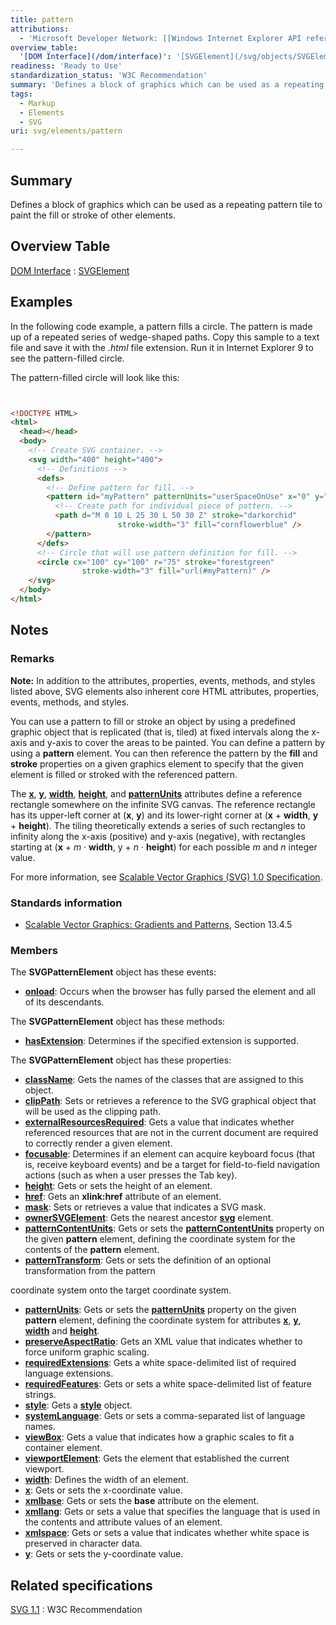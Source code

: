 ```yaml
---
title: pattern
attributions:
  - 'Microsoft Developer Network: [[Windows Internet Explorer API reference](http://msdn.microsoft.com/en-us/library/ie/hh828809%28v=vs.85%29.aspx) Article]'
overview_table:
  '[DOM Interface](/dom/interface)': '[SVGElement](/svg/objects/SVGElement)'
readiness: 'Ready to Use'
standardization_status: 'W3C Recommendation'
summary: 'Defines a block of graphics which can be used as a repeating pattern tile to paint the fill or stroke of other elements.'
tags:
  - Markup
  - Elements
  - SVG
uri: svg/elements/pattern

---
```

## Summary

Defines a block of graphics which can be used as a repeating pattern tile to paint the fill or stroke of other elements.

## Overview Table

[DOM Interface](/dom/interface)
:   [SVGElement](/svg/objects/SVGElement)

## Examples

In the following code example, a pattern fills a circle. The pattern is made up of a repeated series of wedge-shaped paths. Copy this sample to a text file and save it with the *.html* file extension. Run it in Internet Explorer 9 to see the pattern-filled circle.

The pattern-filled circle will look like this:

``` html


<!DOCTYPE HTML>
<html>
  <head></head>
  <body>
    <!-- Create SVG container. -->
    <svg width="400" height="400">
      <!-- Definitions -->
      <defs>
        <!-- Define pattern for fill. -->
        <pattern id="myPattern" patternUnits="userSpaceOnUse" x="0" y="0" width="30" height="30" >
          <!-- Create path for individual piece of pattern. -->
          <path d="M 0 10 L 25 30 L 50 30 Z" stroke="darkorchid"
                        stroke-width="3" fill="cornflowerblue" />
        </pattern>
      </defs>
      <!-- Circle that will use pattern definition for fill. -->
      <circle cx="100" cy="100" r="75" stroke="forestgreen"
                stroke-width="3" fill="url(#myPattern)" />
    </svg>
  </body>
</html>
```

</pre>

## Notes

### Remarks

**Note:** In addition to the attributes, properties, events, methods, and styles listed above, SVG elements also inherent core HTML attributes, properties, events, methods, and styles.

You can use a pattern to fill or stroke an object by using a predefined graphic object that is replicated (that is, tiled) at fixed intervals along the x-axis and y-axis to cover the areas to be painted. You can define a pattern by using a **pattern** element. You can then reference the pattern by the **fill** and **stroke** properties on a given graphics element to specify that the given element is filled or stroked with the referenced pattern.

The [**x**](/svg/properties/x), [**y**](/svg/properties/y), [**width**](/svg/properties/width), [**height**](/svg/properties/height), and [**patternUnits**](/svg/properties/patternUnits) attributes define a reference rectangle somewhere on the infinite SVG canvas. The reference rectangle has its upper-left corner at (**x**, **y**) and its lower-right corner at (**x** + **width**, **y** + **height**). The tiling theoretically extends a series of such rectangles to infinity along the x-axis (positive) and y-axis (negative), with rectangles starting at (**x** + *m* · **width**, y + *n* · **height**) for each possible *m* and *n* integer value.

For more information, see [Scalable Vector Graphics (SVG) 1.0 Specification](http://go.microsoft.com/fwlink/p/?linkid=203737).

### Standards information

-   [Scalable Vector Graphics: Gradients and Patterns](http://go.microsoft.com/fwlink/p/?linkid=199811), Section 13.4.5

### Members

The **SVGPatternElement** object has these events:

-   [**onload**](/svg/events/load): Occurs when the browser has fully parsed the element and all of its descendants.

The **SVGPatternElement** object has these methods:

-   [**hasExtension**](/svg/methods/hasExtension): Determines if the specified extension is supported.

The **SVGPatternElement** object has these properties:

-   [**className**](/svg/properties/className): Gets the names of the classes that are assigned to this object.
-   [**clipPath**](/svg/properties/clipPath): Sets or retrieves a reference to the SVG graphical object that will be used as the clipping path.
-   [**externalResourcesRequired**](/svg/properties/externalResourcesRequired): Gets a value that indicates whether referenced resources that are not in the current document are required to correctly render a given element.
-   [**focusable**](/svg/properties/focusable): Determines if an element can acquire keyboard focus (that is, receive keyboard events) and be a target for field-to-field navigation actions (such as when a user presses the Tab key).
-   [**height**](/svg/properties/height): Gets or sets the height of an element.
-   [**href**](/svg/properties/href): Gets an **xlink:href** attribute of an element.
-   [**mask**](/svg/attributes/mask): Sets or retrieves a value that indicates a SVG mask.
-   [**ownerSVGElement**](/svg/properties/ownerSVGElement): Gets the nearest ancestor [**svg**](/svg/objects/SVGElement) element.
-   [**patternContentUnits**](/svg/properties/patternContentUnits): Gets or sets the [**patternContentUnits**](/svg/properties/patternContentUnits) property on the given **pattern** element, defining the coordinate system for the contents of the **pattern** element.
-   [**patternTransform**](/svg/properties/patternTransform): Gets or sets the definition of an optional transformation from the pattern

coordinate system onto the target coordinate system.

-   [**patternUnits**](/svg/properties/patternUnits): Gets or sets the [**patternUnits**](/svg/properties/patternUnits) property on the given **pattern** element, defining the coordinate system for attributes [**x**](/svg/properties/x), [**y**](/svg/properties/y), [**width**](/svg/properties/width) and [**height**](/svg/properties/height).
-   [**preserveAspectRatio**](/svg/properties/preserveAspectRatio): Gets an XML value that indicates whether to force uniform graphic scaling.
-   [**requiredExtensions**](/svg/properties/requiredExtensions): Gets a white space-delimited list of required language extensions.
-   [**requiredFeatures**](/svg/properties/requiredFeatures): Gets or sets a white space-delimited list of feature strings.
-   [**style**](/svg/properties/style): Gets a [**style**](/css/cssom/style) object.
-   [**systemLanguage**](/svg/properties/systemLanguage): Gets or sets a comma-separated list of language names.
-   [**viewBox**](/svg/properties/viewBox): Gets a value that indicates how a graphic scales to fit a container element.
-   [**viewportElement**](/svg/properties/viewportElement): Gets the element that established the current viewport.
-   [**width**](/svg/properties/width): Defines the width of an element.
-   [**x**](/svg/properties/x): Gets or sets the x-coordinate value.
-   [**xmlbase**](/svg/properties/xmlbase): Gets or sets the **base** attribute on the element.
-   [**xmllang**](/svg/properties/xmllang): Gets or sets a value that specifies the language that is used in the contents and attribute values of an element.
-   [**xmlspace**](/svg/properties/xmlspace): Gets or sets a value that indicates whether white space is preserved in character data.
-   [**y**](/svg/properties/y): Gets or sets the y-coordinate value.

## Related specifications

[SVG 1.1](http://www.w3.org/TR/SVG11/pservers.html#Patterns)
:   W3C Recommendation
